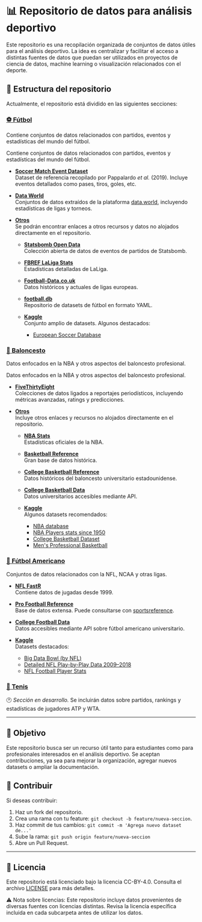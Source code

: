 # 📊 Repositorio de datos para análisis deportivo

Este repositorio es una recopilación organizada de conjuntos de datos útiles para el análisis deportivo. La idea es centralizar y facilitar el acceso a distintas fuentes de datos que puedan ser utilizados en proyectos de ciencia de datos, machine learning o visualización relacionados con el deporte.

## 📁 Estructura del repositorio

Actualmente, el repositorio está dividido en las siguientes secciones:

### [⚽ Fútbol](/Fútbol/)

Contiene conjuntos de datos relacionados con partidos, eventos y estadísticas del mundo del fútbol.

Contiene conjuntos de datos relacionados con partidos, eventos y estadísticas del mundo del fútbol.

- [**Soccer Match Event Dataset**](/Fútbol/Soccer%20match%20event%20dataset/)  
  Dataset de referencia recopilado por Pappalardo *et al.* (2019). Incluye eventos detallados como pases, tiros, goles, etc.

- [**Data World**](/Fútbol/Data%20World/)  
  Conjuntos de datos extraídos de la plataforma [data.world](https://data.world), incluyendo estadísticas de ligas y torneos.

- [**Otros**](/Fútbol/)  
  Se podrán encontrar enlaces a otros recursos y datos no alojados directamente en el repositorio.

  - [**Statsbomb Open Data**](https://github.com/statsbomb/open-data/tree/master)  
    Colección abierta de datos de eventos de partidos de Statsbomb.

  - [**FBREF LaLiga Stats**](https://fbref.com/en/comps/12/stats/La-Liga-Stats)  
    Estadísticas detalladas de LaLiga. 

  - [**Football-Data.co.uk**](https://www.football-data.co.uk/)  
    Datos históricos y actuales de ligas europeas.

  - [**football.db**](https://github.com/openfootball)  
    Repositorio de datasets de fútbol en formato YAML.

  - [**Kaggle**](https://www.kaggle.com/)  
    Conjunto amplio de datasets. Algunos destacados:
    - [European Soccer Database](https://www.kaggle.com/datasets/hugomathien/soccer/data)


### [🏀 Baloncesto](/Baloncesto/)

Datos enfocados en la NBA y otros aspectos del baloncesto profesional.

Datos enfocados en la NBA y otros aspectos del baloncesto profesional.

- [**FiveThirtyEight**](/Baloncesto/fivethirtyeight/)  
  Colecciones de datos ligados a reportajes periodísticos, incluyendo métricas avanzadas, ratings y predicciones.

- [**Otros**](/Baloncesto/)  
  Incluye otros enlaces y recursos no alojados directamente en el repositorio.
  - [**NBA Stats**](https://www.nba.com/stats/)  
    Estadísticas oficiales de la NBA.

  - [**Basketball Reference**](https://www.basketball-reference.com/)  
    Gran base de datos histórica.

  - [**College Basketball Reference**](https://www.sports-reference.com/cbb/)  
    Datos históricos del baloncesto universitario estadounidense.

  - [**College Basketball Data**](https://collegebasketballdata.com/)  
    Datos universitarios accesibles mediante API.

  - [**Kaggle**](https://www.kaggle.com/)  
    Algunos datasets recomendados:
    - [NBA database](https://www.kaggle.com/datasets/wyattowalsh/basketball)
    - [NBA Players stats since 1950](https://www.kaggle.com/datasets/drgilermo/nba-players-stats)
    - [College Basketball Dataset](https://www.kaggle.com/datasets/andrewsundberg/college-basketball-dataset)
    - [Men's Professional Basketball](https://www.kaggle.com/datasets/open-source-sports/mens-professional-basketball)

### [🏈 Fútbol Americano](/Fútbol%20americano/)

Conjuntos de datos relacionados con la NFL, NCAA y otras ligas.

- [**NFL FastR**](https://github.com/nflverse/nflfastR)  
  Contiene datos de jugadas desde 1999.

- [**Pro Football Reference**](https://www.pro-football-reference.com/)  
  Base de datos extensa. Puede consultarse con [sportsreference](https://pypi.org/project/sportsreference/).

- [**College Football Data**](https://collegefootballdata.com/)  
  Datos accesibles mediante API sobre fútbol americano universitario.

- [**Kaggle**](https://www.kaggle.com/)  
  Datasets destacados:
  - [Big Data Bowl (by NFL)](https://www.kaggle.com/competitions/nfl-big-data-bowl-2023/)
  - [Detailed NFL Play-by-Play Data 2009–2018](https://www.kaggle.com/datasets/maxhorowitz/nflplaybyplay2009to2016)
  - [NFL Football Player Stats](https://www.kaggle.com/datasets/zynicide/nfl-football-player-stats)

### [🎾 Tenis](/Tenis/)

🕐 *Sección en desarrollo.* Se incluirán datos sobre partidos, rankings y estadísticas de jugadores ATP y WTA.

---

## 🧭 Objetivo

Este repositorio busca ser un recurso útil tanto para estudiantes como para profesionales interesados en el análisis deportivo. Se aceptan contribuciones, ya sea para mejorar la organización, agregar nuevos datasets o ampliar la documentación.

## 🚀 Contribuir

Si deseas contribuir:

1. Haz un fork del repositorio.
2. Crea una rama con tu feature: `git checkout -b feature/nueva-seccion`.
3. Haz commit de tus cambios: `git commit -m 'Agrega nuevo dataset de...'`
4. Sube la rama: `git push origin feature/nueva-seccion`
5. Abre un Pull Request.

---

## 📜 Licencia

Este repositorio está licenciado bajo la licencia CC-BY-4.0. Consulta el archivo [LICENSE](./LICENSE) para más detalles.

⚠️ Nota sobre licencias: Este repositorio incluye datos provenientes de diversas fuentes con licencias distintas. Revisa la licencia específica incluida en cada subcarpeta antes de utilizar los datos.
